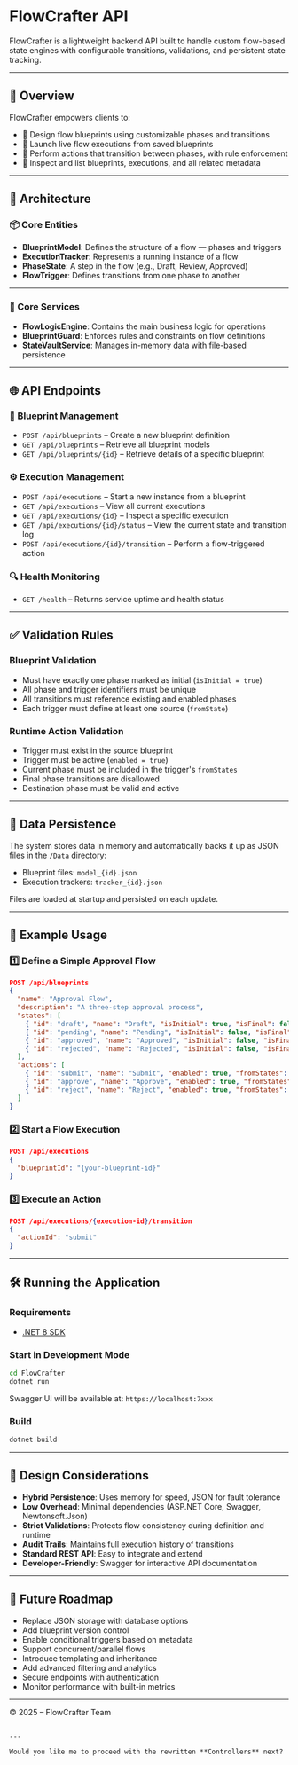 # FlowCrafter API

FlowCrafter is a lightweight backend API built to handle custom flow-based state engines with configurable transitions, validations, and persistent state tracking.

---

## 🧭 Overview

FlowCrafter empowers clients to:

- 📐 Design flow blueprints using customizable phases and transitions  
- 🚀 Launch live flow executions from saved blueprints  
- 🔁 Perform actions that transition between phases, with rule enforcement  
- 🔎 Inspect and list blueprints, executions, and all related metadata  

---

## 🧱 Architecture

### 📦 Core Entities

- **BlueprintModel**: Defines the structure of a flow — phases and triggers  
- **ExecutionTracker**: Represents a running instance of a flow  
- **PhaseState**: A step in the flow (e.g., Draft, Review, Approved)  
- **FlowTrigger**: Defines transitions from one phase to another  

---

### 🔧 Core Services

- **FlowLogicEngine**: Contains the main business logic for operations  
- **BlueprintGuard**: Enforces rules and constraints on flow definitions  
- **StateVaultService**: Manages in-memory data with file-based persistence  

---

## 🌐 API Endpoints

### 🔷 Blueprint Management

- `POST /api/blueprints` – Create a new blueprint definition  
- `GET /api/blueprints` – Retrieve all blueprint models  
- `GET /api/blueprints/{id}` – Retrieve details of a specific blueprint  

### ⚙️ Execution Management

- `POST /api/executions` – Start a new instance from a blueprint  
- `GET /api/executions` – View all current executions  
- `GET /api/executions/{id}` – Inspect a specific execution  
- `GET /api/executions/{id}/status` – View the current state and transition log  
- `POST /api/executions/{id}/transition` – Perform a flow-triggered action  

### 🔍 Health Monitoring

- `GET /health` – Returns service uptime and health status  

---

## ✅ Validation Rules

### Blueprint Validation

- Must have exactly one phase marked as initial (`isInitial = true`)  
- All phase and trigger identifiers must be unique  
- All transitions must reference existing and enabled phases  
- Each trigger must define at least one source (`fromState`)  

### Runtime Action Validation

- Trigger must exist in the source blueprint  
- Trigger must be active (`enabled = true`)  
- Current phase must be included in the trigger's `fromStates`  
- Final phase transitions are disallowed  
- Destination phase must be valid and active  

---

## 💾 Data Persistence

The system stores data in memory and automatically backs it up as JSON files in the `/Data` directory:

- Blueprint files: `model_{id}.json`  
- Execution trackers: `tracker_{id}.json`  

Files are loaded at startup and persisted on each update.

---

## 🔁 Example Usage

### 1️⃣ Define a Simple Approval Flow

```json
POST /api/blueprints
{
  "name": "Approval Flow",
  "description": "A three-step approval process",
  "states": [
    { "id": "draft", "name": "Draft", "isInitial": true, "isFinal": false, "enabled": true },
    { "id": "pending", "name": "Pending", "isInitial": false, "isFinal": false, "enabled": true },
    { "id": "approved", "name": "Approved", "isInitial": false, "isFinal": true, "enabled": true },
    { "id": "rejected", "name": "Rejected", "isInitial": false, "isFinal": true, "enabled": true }
  ],
  "actions": [
    { "id": "submit", "name": "Submit", "enabled": true, "fromStates": ["draft"], "toState": "pending" },
    { "id": "approve", "name": "Approve", "enabled": true, "fromStates": ["pending"], "toState": "approved" },
    { "id": "reject", "name": "Reject", "enabled": true, "fromStates": ["pending"], "toState": "rejected" }
  ]
}
````

### 2️⃣ Start a Flow Execution

```json
POST /api/executions
{
  "blueprintId": "{your-blueprint-id}"
}
```

### 3️⃣ Execute an Action

```json
POST /api/executions/{execution-id}/transition
{
  "actionId": "submit"
}
```

---

## 🛠️ Running the Application

### Requirements

* [.NET 8 SDK](https://dotnet.microsoft.com/)

### Start in Development Mode

```bash
cd FlowCrafter
dotnet run
```

Swagger UI will be available at: `https://localhost:7xxx`

### Build

```bash
dotnet build
```

---

## 🎯 Design Considerations

* **Hybrid Persistence**: Uses memory for speed, JSON for fault tolerance
* **Low Overhead**: Minimal dependencies (ASP.NET Core, Swagger, Newtonsoft.Json)
* **Strict Validations**: Protects flow consistency during definition and runtime
* **Audit Trails**: Maintains full execution history of transitions
* **Standard REST API**: Easy to integrate and extend
* **Developer-Friendly**: Swagger for interactive API documentation

---

## 🧠 Future Roadmap

* Replace JSON storage with database options
* Add blueprint version control
* Enable conditional triggers based on metadata
* Support concurrent/parallel flows
* Introduce templating and inheritance
* Add advanced filtering and analytics
* Secure endpoints with authentication
* Monitor performance with built-in metrics

---

© 2025 – FlowCrafter Team

```

---

Would you like me to proceed with the rewritten **Controllers** next?
```
